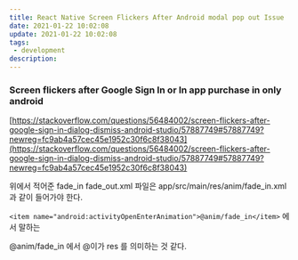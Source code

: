 ```yaml
---
title: React Native Screen Flickers After Android modal pop out Issue
date: 2021-01-22 10:02:08
update: 2021-01-22 10:02:08
tags:
 - development
description:
---
```


### Screen flickers after Google Sign In or In app purchase in only android

[https://stackoverflow.com/questions/56484002/screen-flickers-after-google-sign-in-dialog-dismiss-android-studio/57887749#57887749?newreg=fc9ab4a57cec45e1952c30f6c8f38043](https://stackoverflow.com/questions/56484002/screen-flickers-after-google-sign-in-dialog-dismiss-android-studio/57887749#57887749?newreg=fc9ab4a57cec45e1952c30f6c8f38043)

위에서 적어준 fade_in fade_out.xml 파일은 app/src/main/res/anim/fade_in.xml 과 같이 들어가야 한다.

`<item name="android:activityOpenEnterAnimation">@anim/fade_in</item>` 에서 말하는

@anim/fade_in 에서 @이가 res 를 의미하는 것 같다.
